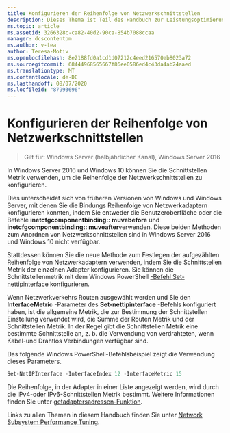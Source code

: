 ```yaml
---
title: Konfigurieren der Reihenfolge von Netzwerkschnittstellen
description: Dieses Thema ist Teil des Handbuch zur Leistungsoptimierung des Netzwerk Subsystems für Windows Server 2016.
ms.topic: article
ms.assetid: 3266328c-ca82-40d2-90ca-854b7088ccaa
manager: dcscontentpm
ms.author: v-tea
author: Teresa-Motiv
ms.openlocfilehash: 8e2188fd0a1cd1d07212c4eed216570eb8023a72
ms.sourcegitcommit: 68444968565667f86ee0586ed4c43da4ab24aaed
ms.translationtype: MT
ms.contentlocale: de-DE
ms.lasthandoff: 08/07/2020
ms.locfileid: "87993696"
---
```

# <a name="configure-the-order-of-network-interfaces"></a>Konfigurieren der Reihenfolge von Netzwerkschnittstellen

>Gilt für: Windows Server (halbjährlicher Kanal), Windows Server 2016

In Windows Server 2016 und Windows 10 können Sie die Schnittstellen Metrik verwenden, um die Reihenfolge der Netzwerkschnittstellen zu konfigurieren.

Dies unterscheidet sich von früheren Versionen von Windows und Windows Server, mit denen Sie die Bindungs Reihenfolge von Netzwerkadaptern konfigurieren konnten, indem Sie entweder die Benutzeroberfläche oder die Befehle **inetcfgcomponentbinding:: muvebefore** und **inetcfgcomponentbinding:: muveafter**verwenden. Diese beiden Methoden zum Anordnen von Netzwerkschnittstellen sind in Windows Server 2016 und Windows 10 nicht verfügbar.

Stattdessen können Sie die neue Methode zum Festlegen der aufgezählten Reihenfolge von Netzwerkadaptern verwenden, indem Sie die Schnittstellen Metrik der einzelnen Adapter konfigurieren. Sie können die Schnittstellenmetrik mit dem Windows PowerShell [-Befehl Set-nettipinterface](/powershell/module/nettcpip/set-netipinterface) konfigurieren.

Wenn Netzwerkverkehrs Routen ausgewählt werden und Sie den **InterfaceMetric** -Parameter des **Set-nettipinterface** -Befehls konfiguriert haben, ist die allgemeine Metrik, die zur Bestimmung der Schnittstellen Einstellung verwendet wird, die Summe der Routen Metrik und der Schnittstellen Metrik. In der Regel gibt die Schnittstellen Metrik eine bestimmte Schnittstelle an, z. b. die Verwendung von verdrahteten, wenn Kabel-und Drahtlos Verbindungen verfügbar sind.

Das folgende Windows PowerShell-Befehlsbeispiel zeigt die Verwendung dieses Parameters.

```powershell
Set-NetIPInterface -InterfaceIndex 12 -InterfaceMetric 15
```

Die Reihenfolge, in der Adapter in einer Liste angezeigt werden, wird durch die IPv4-oder IPv6-Schnittstellen Metrik bestimmt.  Weitere Informationen finden Sie unter [getadaptersadressen-Funktion](/windows/win32/api/iphlpapi/nf-iphlpapi-getadaptersaddresses?f=255&MSPPError=-2147217396).

Links zu allen Themen in diesem Handbuch finden Sie unter [Network Subsystem Performance Tuning](net-sub-performance-top.md).